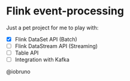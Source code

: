 # Flink event-processing

Just a pet project for me to play with:
- [x] Flink DataSet API (Batch)
- [ ] Flink DataStream API (Streaming)
- [ ] Table API
- [ ] Integration with Kafka 

@iobruno